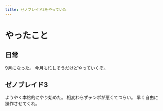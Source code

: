 ```yaml
---
title: ゼノブレイド3をやっていた
---
```


# やったこと

## 日常

9月になった。
今月も忙しそうだけどやっていくぞ。

## ゼノブレイド3

ようやく本格的にやり始めた。
相変わらずテンポが悪くてつらい。
早く自由に操作させてくれ。
